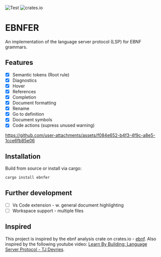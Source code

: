 ![Test](https://github.com/DanielHauge/ebnf-lsp/actions/workflows/rust.yml/badge.svg)
![crates.io](https://img.shields.io/crates/v/ebnfer.svg)

# EBNFER

An implementation of the language server protocol (LSP) for EBNF grammars.

## Features

- [X] Semantic tokens (Root rule)
- [x] Diagnostics
- [x] Hover
- [x] References
- [x] Completion
- [x] Document formatting
- [x] Rename
- [x] Go to definition
- [x] Document symbols
- [x] Code actions (supress unused warning)

<https://github.com/user-attachments/assets/f084e652-b4f3-4f9c-a8e5-1cce6fb85e06>

## Installation

Build from source or install via cargo:

```bash
cargo install ebnfer
```

## Further development

- [ ] Vs Code extension - w. general document highlighting
- [ ] Workspace support - multiple files

## Inspired

This project is inspired by the ebnf analysis crate on crates.io - [ebnf](https://github.com/RubixDev/ebnf).
Also inspired by the following youtube video: [Learn By Building: Language Server Protocol - TJ Devries](https://www.youtube.com/watch?v=YsdlcQoHqPY).

